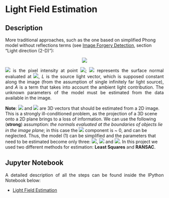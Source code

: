 # Light Field Estimation
## Description
More traditional approaches, such as the one based on simplified Phong model without reflections terms (see [Image Forgery Detection](https://github.com/MatteoRubagotti/light-field-estimation/blob/main/image-forgery-detection.pdf), section “Light direction (2-D)”):
<center>
<img src="https://render.githubusercontent.com/render/math?math=I(x,y)=N(x,y) \cdot L %2B A \qquad (1)"> 
</center>
<p align="justify">
<img src="https://render.githubusercontent.com/render/math?math=I(x,y)"> is the pixel intensity at point <img src="https://render.githubusercontent.com/render/math?math=(x,y)">; <img src="https://render.githubusercontent.com/render/math?math=N(x,y)"> represents the surface normal evaluated at <img src="https://render.githubusercontent.com/render/math?math=(x,y)">, <i>L</i> is the source light vector, which is supposed constant along the image (from the assumption of single infinitely far light source), and <i>A</i> is a term that takes into account the ambient light contribution. 
The unknown parameters of the model must be estimated from the data available in the image.
<p>
<b>Note</b>: <img src="https://render.githubusercontent.com/render/math?math=N(x,y)=[N_1 (x,y),N_2 (x,y),N_3 (x,y)]"> and <img src="https://render.githubusercontent.com/render/math?math=L=(L_1,L_2,L_3)"> are 3D vectors that should be estimated from a 2D image. This is a strongly ill-conditioned problem, as the projection of a 3D scene onto a 2D plane brings to a loss of information.
We can use the following (<b>strong</b>) assumption: <i>the normals evaluated at the boundaries of objects lie in the image plane</i>; in this case the <img src="https://render.githubusercontent.com/render/math?math=N_3"> component is ~ 0, and can be neglected. Thus, the model (1) can be simplified and the parameters that need to be estimated become only three: <img src="https://render.githubusercontent.com/render/math?math=N_x">, <img src="https://render.githubusercontent.com/render/math?math=N_y"> and <img src="https://render.githubusercontent.com/render/math?math=A">. In this project we used two different methods for estimation: <b>Least Squares</b> and <b>RANSAC</b>.
</p>

## Jupyter Notebook
<p align="justify">
A detailed description of all the steps can be found inside the IPython Notebook below:</p>

* [Light Field Estimation](https://github.com/MatteoRubagotti/light-field-estimation/blob/main/Light_Field_Estimation.ipynb)